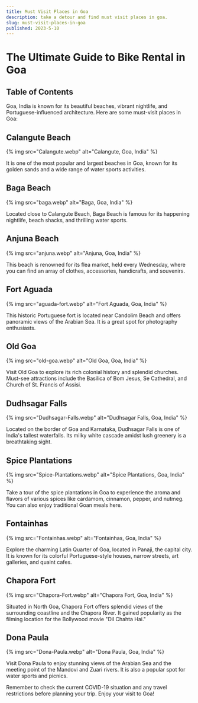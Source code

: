 ```yaml
---
title: Must Visit Places in Goa
description: take a detour and find must visit places in goa.
slug: must-visit-places-in-goa
published: 2023-5-10
---
```


# The Ultimate Guide to Bike Rental in Goa

## Table of Contents

Goa, India is known for its beautiful beaches, vibrant nightlife, and Portuguese-influenced architecture. Here are some must-visit places in Goa:

## Calangute Beach

{% img src="Calangute.webp" alt="Calangute, Goa, India" %}

It is one of the most popular and largest beaches in Goa, known for its golden sands and a wide range of water sports activities.

## Baga Beach

{% img src="baga.webp" alt="Baga, Goa, India" %}

Located close to Calangute Beach, Baga Beach is famous for its happening nightlife, beach shacks, and thrilling water sports.

## Anjuna Beach

{% img src="anjuna.webp" alt="Anjuna, Goa, India" %}

This beach is renowned for its flea market, held every Wednesday, where you can find an array of clothes, accessories, handicrafts, and souvenirs.

## Fort Aguada

{% img src="aguada-fort.webp" alt="Fort Aguada, Goa, India" %}

This historic Portuguese fort is located near Candolim Beach and offers panoramic views of the Arabian Sea. It is a great spot for photography enthusiasts.

## Old Goa

{% img src="old-goa.webp" alt="Old Goa, Goa, India" %}

Visit Old Goa to explore its rich colonial history and splendid churches. Must-see attractions include the Basilica of Bom Jesus, Se Cathedral, and Church of St. Francis of Assisi.

## Dudhsagar Falls

{% img src="Dudhsagar-Falls.webp" alt="Dudhsagar Falls, Goa, India" %}

Located on the border of Goa and Karnataka, Dudhsagar Falls is one of India's tallest waterfalls. Its milky white cascade amidst lush greenery is a breathtaking sight.

## Spice Plantations

{% img src="Spice-Plantations.webp" alt="Spice Plantations, Goa, India" %}

Take a tour of the spice plantations in Goa to experience the aroma and flavors of various spices like cardamom, cinnamon, pepper, and nutmeg. You can also enjoy traditional Goan meals here.

## Fontainhas

{% img src="Fontainhas.webp" alt="Fontainhas, Goa, India" %}

Explore the charming Latin Quarter of Goa, located in Panaji, the capital city. It is known for its colorful Portuguese-style houses, narrow streets, art galleries, and quaint cafes.

## Chapora Fort

{% img src="Chapora-Fort.webp" alt="Chapora Fort, Goa, India" %}

Situated in North Goa, Chapora Fort offers splendid views of the surrounding coastline and the Chapora River. It gained popularity as the filming location for the Bollywood movie "Dil Chahta Hai."

## Dona Paula

{% img src="Dona-Paula.webp" alt="Dona Paula, Goa, India" %}

Visit Dona Paula to enjoy stunning views of the Arabian Sea and the meeting point of the Mandovi and Zuari rivers. It is also a popular spot for water sports and picnics.

Remember to check the current COVID-19 situation and any travel restrictions before planning your trip. Enjoy your visit to Goa!
